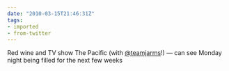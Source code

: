 ```yaml
---
date: "2010-03-15T21:46:31Z"
tags:
- imported
- from-twitter
---
```

Red wine and TV show The Pacific \(with [@teamjarms](/twitter/#/teamjarms)!) — can see Monday night being filled for the next few weeks
